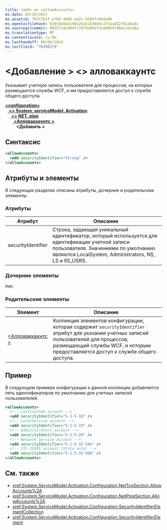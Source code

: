```yaml
---
title: <add> из <allowAccounts>
ms.date: 03/30/2017
ms.assetid: 763c7b1f-e7b0-4d99-a42c-4506fcb8da00
ms.openlocfilehash: 02654b8ab198a2b161b3044c1f3aa452761a6a4c
ms.sourcegitcommit: 093571de904fc7979e85ef3c048547d0accb1d8a
ms.translationtype: MT
ms.contentlocale: ru-RU
ms.lasthandoff: 09/06/2019
ms.locfileid: "70398379"
---
```

# <a name="add-of-allowaccounts"></a>\<Добавление > \<> алловаккаунтс
Указывает учетную запись пользователя для процессов, на которых размещаются службы WCF, и им предоставляется доступ к службе общего доступа.  
  
[ **\<configuration>** ](../configuration-element.md)\
&nbsp;&nbsp;[ **\<> System. serviceModel. Activation**](system-servicemodel-activation.md)\
&nbsp;&nbsp;&nbsp;&nbsp;[ **\<> NET. pipe**](net-pipe.md)\
&nbsp;&nbsp;&nbsp;&nbsp;&nbsp;&nbsp;[ **\<Алловаккаунтс >** ](allowaccounts.md)\
&nbsp;&nbsp;&nbsp;&nbsp;&nbsp;&nbsp;&nbsp;&nbsp; **\<Добавить >**  
  
## <a name="syntax"></a>Синтаксис  
  
```xml  
<allowAccounts>
  <add securityIdentifier="String" />
</allowAccounts>
```  
  
## <a name="attributes-and-elements"></a>Атрибуты и элементы  
 В следующих разделах описаны атрибуты, дочерние и родительские элементы.  
  
### <a name="attributes"></a>Атрибуты  
  
|Атрибут|Описание|  
|---------------|-----------------|  
|securityIdentifier|Строка, задающая уникальный идентификатор, который используется для идентификации учетной записи пользователя. Значениями по умолчанию являются LocalSystem, Administrators, NS, LS и IIS_USRS.|  
  
### <a name="child-elements"></a>Дочерние элементы  
 Нет.  
  
### <a name="parent-elements"></a>Родительские элементы  
  
|Элемент|Описание|  
|-------------|-----------------|  
|[\<Алловаккаунтс >](allowaccounts.md)|Коллекция элементов конфигурации, которая содержит `securityIdentifier` атрибут для указания учетных записей пользователей для процессов, размещающий службы WCF, и которым предоставляется доступ к службе общего доступа.|  
  
## <a name="example"></a>Пример  
 В следующем примере конфигурации к данной коллекции добавляется пять идентификаторов по умолчанию для учетных записей пользователей.  
  
```xml  
<allowAccounts>
  <!-- LocalSystem account -->
  <add securityIdentifier="S-1-5-18" />
  <!-- LocalService account -->
  <add securityIdentifier="S-1-5-19" />
  <!-- Administrators account -->
  <add securityIdentifier="S-1-5-20" />
  <!-- Network Service account -->
  <add securityIdentifier="S-1-5-32-544" />
  <!-- IIS_IUSRS account (Vista only) -->
  <add securityIdentifier="S-1-5-32-568" />
</allowAccounts>
```  
  
## <a name="see-also"></a>См. также

- <xref:System.ServiceModel.Activation.Configuration.NetTcpSection.AllowAccounts%2A>
- <xref:System.ServiceModel.Activation.Configuration.NetPipeSection.AllowAccounts%2A>
- <xref:System.ServiceModel.Activation.Configuration.SecurityIdentifierElementCollection>
- <xref:System.ServiceModel.Activation.Configuration.SecurityIdentifierElement>
